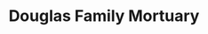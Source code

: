 ---
title: "Douglas Family Mortuary"
url: /lynwood/douglas-family-mortuary/
shop: funeral directors
---
